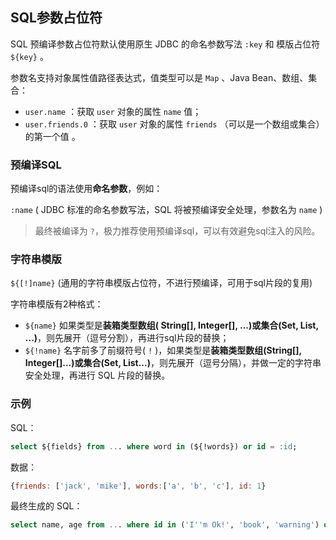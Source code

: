 ## SQL参数占位符

SQL 预编译参数占位符默认使用原生 JDBC 的命名参数写法 `:key` 和 模版占位符 `${key}` 。

参数名支持对象属性值路径表达式，值类型可以是 `Map` 、Java Bean、数组、集合：

- `user.name` ：获取 `user` 对象的属性 `name` 值；
- `user.friends.0` ：获取 `user` 对象的属性 `friends` （可以是一个数组或集合）的第一个值 。

### 预编译SQL

预编译sql的语法使用**命名参数**，例如：

`:name` ( JDBC 标准的命名参数写法，SQL 将被预编译安全处理，参数名为 `name` )

> 最终被编译为 `?`，极力推荐使用预编译sql，可以有效避免sql注入的风险。

### 字符串模版

`${[!]name}` (通用的字符串模版占位符，不进行预编译，可用于sql片段的复用)

字符串模版有2种格式：

- `${name}` 如果类型是**装箱类型数组( String[], Integer[], ...)或集合(Set, List, ...)**，则先展开（逗号分割），再进行sql片段的替换；
- `${!name}` 名字前多了前缀符号( `!` )，如果类型是**装箱类型数组(String[], Integer[]...)或集合(Set, List...)**，则先展开（逗号分隔），并做一定的字符串安全处理，再进行 SQL 片段的替换。

### 示例

SQL：

```sql
select ${fields} from ... where word in (${!words}) or id = :id;
```

数据：

```javascript
{friends: ['jack', 'mike'], words:['a', 'b', 'c'], id: 1}
```

最终生成的 SQL：

```sql
select name, age from ... where id in ('I''m Ok!', 'book', 'warning') or id = ?;
```


